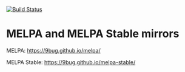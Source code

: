 [![Build Status](https://travis-ci.org/9bug/melpa-stable.svg?branch=master)](https://travis-ci.org/9bug/melpa-stable)
# MELPA and MELPA Stable mirrors

MELPA: https://9bug.github.io/melpa/

MELPA Stable: https://9bug.github.io/melpa-stable/
